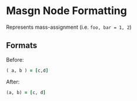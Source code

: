 <!-- BEGIN_AUTOGENERATED -->

# Masgn Node Formatting

Represents mass-assignment (i.e. `foo, bar = 1, 2`)

<!-- END_AUTOGENERATED -->

## Formats

Before:

```ruby
( a, b ) = [c,d]
```

After:

```ruby
(a, b) = [c, d]
```
